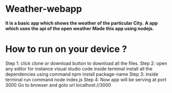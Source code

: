 # Weather-webapp


<b>It is a basic app which shows the weather of the particular City.</b>
<b>A app which uses the api of the open weather</b> 
<b>Made this app using nodejs.</b>

# How to run on your device ?
Step 1: click clone or download button to download all the files.
Step 2: open any editor for instance visual studio code
         inside terminal install all the dependencies using command 
         npm install package-name
Step 3:  inside terminal run command
         node index.js
Step 4:  Now app will be serving at port 3000 
         Go to browser and goto url localhost://3000
